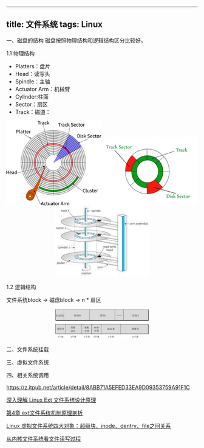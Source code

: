 ---
title: 文件系统
tags: Linux
-----------

一、磁盘的结构
磁盘按照物理结构和逻辑结构区分比较好。

1.1 物理结构
+ Platters：盘片
+ Head：读写头
+ Spindle：主轴
+ Actuator Arm：机械臂
+ Cylinder:柱面
+ Sector：扇区
+ Track：磁道：

<center>
    <img src="../images/hard-disk-structure.png" width="250"/>
    <img src="../images/hard-disk-structure-2.jpeg" width="250"/>
    <img src="../images/hard-disk-structure-3.jpeg" width="250"/>
</center>

1.2 逻辑结构

文件系统block -> 磁盘block -> n * 扇区

<center>
    <img src="../images/file_system_ext2_group.jpeg" width="250"/>
</center>

<center>
    <img src="../images/file_system_ext2_block.jpeg" width="250"/>
</center>



二、文件系统挂载



三、虚拟文件系统




四、相关系统调用




https://z.itpub.net/article/detail/8ABB71A5EFED33EA9D09353759A91F1C

[深入理解 Linux Ext 文件系统设计原理](http://chuquan.me/2022/05/01/understand-principle-of-filesystem/)

[第4章 ext文件系统机制原理剖析 ](https://www.cnblogs.com/f-ck-need-u/p/7016077.html#auto_id_4)

[Linux 虚拟文件系统四大对象：超级块、inode、dentry、file之间关系](https://www.eet-china.com/mp/a38145.html)

[从内核文件系统看文件读写过程 ](https://www.cnblogs.com/huxiao-tee/p/4657851.html)